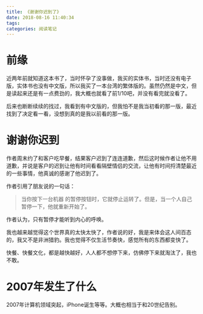 ```yaml
---
title: 《谢谢你迟到了》
date: 2018-08-16 11:40:34
tags:
categories: 阅读笔记
---
```


# 前缘

近两年前就知道这本书了，当时怀孕了没事做，我买的实体书，当时还没有电子版，实体书也没有中文版，所以我买了一本台湾的繁体版的。虽然仍然是中文，但是读起来还是有一点费劲的，我大概也就看了前1/10吧，并没有看完就没看了。

后来也断断续续的找过，我看到有中文版的，但我怕不是我当初看的那一版，最近找到了决定看一看，没想到真的是我以前看的那一版。

# 谢谢你迟到

作者周末约了和客户吃早餐，结果客户迟到了连连道歉，然后这时候作者让他不用道歉，并说是客户的迟到让他有时间看看隔壁情侣的交流，让他有时间捋清楚最近的一些事情，他真诚的感谢了他迟到了。

作者引用了朋友说的一句话：

> 当你按下一台机器 的暂停按钮时，它就停止运转了。但是，当一个人自己暂停一下，他就重新开始了。

作者认为，只有暂停才能听到内心的呼唤。

我也越来越觉得这个世界真的太快太快了，作者说的好，我是来体会这人间百态的，我又不是非洲猎豹。我也觉得不仅生活节奏快，感觉所有的东西都变快了。

快餐、快餐文化，都是越快越好，人人都不想停下来，仿佛停下来就淘汰了，我也不敢。

# 2007年发生了什么

2007年计算机领域突起，iPhone诞生等等。大概也相当于和20世纪告别。